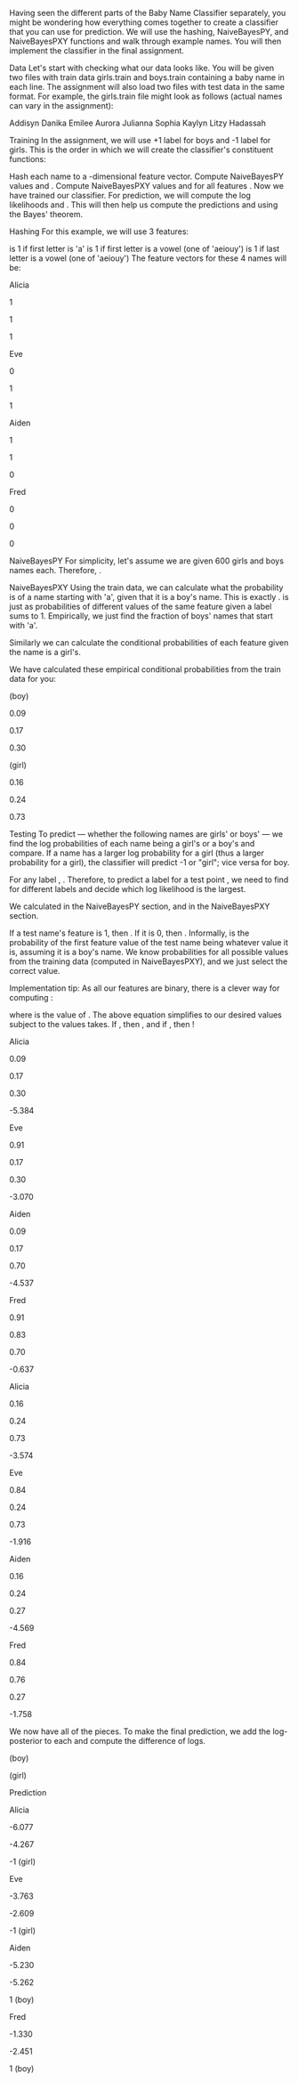 Having seen the different parts of the Baby Name Classifier separately, you might be wondering how everything comes together to create a classifier that you can use for prediction. We will use the hashing, NaiveBayesPY, and NaiveBayesPXY functions and walk through example names. You will then implement the classifier in the final assignment.

Data
Let's start with checking what our data looks like. You will be given two files with train data girls.train and boys.train containing a baby name in each line. The assignment will also load two files with test data in the same format. For example, the girls.train file might look as follows (actual names can vary in the assignment):

Addisyn
Danika
Emilee
Aurora
Julianna
Sophia
Kaylyn
Litzy
Hadassah

Training
In the assignment, we will use +1 label for boys and -1 label for girls. This is the order in which we will create the classifier's constituent functions:

Hash each name to a -dimensional feature vector.
Compute NaiveBayesPY values  and .
Compute NaiveBayesPXY values  and  for all features .
Now we have trained our classifier. For prediction, we will compute the log likelihoods  and . This will then help us compute the predictions  and  using the Bayes' theorem.

Hashing
For this example, we will use 3 features:

 is 1 if first letter is 'a'
 is 1 if first letter is a vowel (one of 'aeiouy')
 is 1 if last letter is a vowel (one of 'aeiouy')
The feature vectors for these 4 names will be:




Alicia

1

1

1

Eve

0

1

1

Aiden

1

1

0

Fred

0

0

0

NaiveBayesPY
For simplicity, let's assume we are given 600 girls and boys names each. Therefore, .

NaiveBayesPXY
Using the train data, we can calculate what the probability is of a name starting with 'a', given that it is a boy's name. This is exactly .  is just  as probabilities of different values of the same feature given a label sums to 1. Empirically, we just find the fraction of boys' names that start with 'a'.

Similarly we can calculate the conditional probabilities of each feature given the name is a girl's.

We have calculated these empirical conditional probabilities from the train data for you:




 (boy)

0.09

0.17

0.30

 (girl)

0.16

0.24

0.73

Testing
To predict  — whether the following names are girls' or boys' — we find the log probabilities of each name being a girl's or a boy's and compare. If a name has a larger log probability for a girl (thus a larger probability for a girl), the classifier will predict -1 or "girl"; vice versa for boy.

For any label , .  Therefore, to predict a label  for a test point , we need to find  for different labels  and decide which log likelihood is the largest.

We calculated  in the NaiveBayesPY section, and  in the NaiveBayesPXY section.

If a test name's feature  is 1, then . If it is 0, then . Informally,  is the probability of the first feature value of the test name being whatever value it is, assuming it is a boy's name. We know probabilities for all possible values from the training data (computed in NaiveBayesPXY), and we just select the correct value.

 

Implementation tip: As all our features are binary, there is a clever way for computing :

 

where  is the value of . The above equation simplifies to our desired values subject to the values  takes. If , then , and if , then !

 





Alicia

0.09

0.17

0.30

-5.384

Eve

0.91

0.17

0.30

-3.070

Aiden

0.09

0.17

0.70

-4.537

Fred

0.91

0.83

0.70

-0.637





Alicia

0.16

0.24

0.73

-3.574

Eve

0.84

0.24

0.73

-1.916

Aiden

0.16

0.24

0.27

-4.569

Fred

0.84

0.76

0.27

-1.758

 

We now have all of the pieces. To make the final prediction, we add the log-posterior to each and compute the difference of logs. 

 


(boy)


(girl)

Prediction

Alicia

-6.077

-4.267

-1 (girl)

Eve

-3.763

-2.609

-1 (girl)

Aiden

-5.230

-5.262

1 (boy)

Fred

-1.330

-2.451

1 (boy)

 